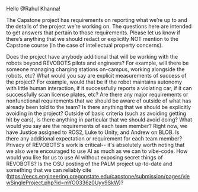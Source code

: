 Hello @Rahul Khanna!

The Capstone project has requirements on reporting what we’re up to and the details of the project we’re working on. The questions here are intended to get answers that pertain to those requirements. Please let us know if there’s anything that we should redact or explicitly NOT mention to the Capstone course (in the case of intellectual property concerns).

Does the project have anybody additional that will be working with the robots beyond REVOBOTS pilots and engineers?
For example, will there be someone managing charging stations on-campus, working alongside the robots, etc?
What would you say are explicit measurements of success of the project?
For example, would that be if the robot maintains autonomy with little human interaction, if it successfully reports a violating car, if it can successfully scan license plates, etc?
Are there any major requirements or nonfunctional requirements that we should be aware of outside of what has already been told to the team?
Is there anything that we should be explicitly avoiding in the project?
Outside of basic criteria (such as avoiding getting hit by cars), is there anything in particular that we should avoid doing?
What would you say are the requirements of each team member?
Right now, we have Justice assigned to ROS2, Luke to Unity, and Andrew on BLOB. Is there any additional expectation or requirement for each team member?
Privacy of REVOBOTS's work is critical-- it's absolutely worth noting that we also were encouraged to use AI as much as we can to vibe-code. How would you like for us to use AI without exposing secret things of REVOBOTS?
Is the OSU posting of the PALM project up-to-date and something that we can reliably cite (https://eecs.engineering.oregonstate.edu/capstone/submission/pages/viewSingleProject.php?id=mYO0336z0Uyv9SkW)?


